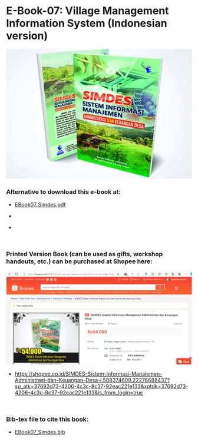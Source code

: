 # E-Book-07: Village Management Information System (Indonesian version)

<p align="center">
  <img src="https://github.com/bsrahmat/ebook-07/blob/main/SIMDES.jpg" alt="" class="img-responsive" width="700">
</p>

### Alternative to download this e-book at:

- <a href="https://github.com/bsrahmat/ebook-07/blob/main/EBook07_Simdes.pdf" target="_blank">EBook07_Simdes.pdf</a>

- <a href="" target="_blank"></a>

- <a href="" target="_blank"></a>

<br>

### Printed Version Book (can be used as gifts, workshop handouts, etc.) can be purchased at Shopee here:

<p align="center">
<a href="https://shopee.co.id/SIMDES-Sistem-Informasi-Manajemen-Administrasi-dan-Keuangan-Desa-i.508374609.22276688437?sp_atk=37692d73-4206-4c3c-8c37-92eac221e133&xptdk=37692d73-4206-4c3c-8c37-92eac221e133&is_from_login=true" target="_blank"><img src="https://github.com/bsrahmat/ebook-07/blob/main/shopee_book07.jpg" alt="" class="img-responsive" width="700">
</a>
</p>

- <a href="https://shopee.co.id/SIMDES-Sistem-Informasi-Manajemen-Administrasi-dan-Keuangan-Desa-i.508374609.22276688437?sp_atk=37692d73-4206-4c3c-8c37-92eac221e133&xptdk=37692d73-4206-4c3c-8c37-92eac221e133&is_from_login=true" target="_blank">https://shopee.co.id/SIMDES-Sistem-Informasi-Manajemen-Administrasi-dan-Keuangan-Desa-i.508374609.22276688437?sp_atk=37692d73-4206-4c3c-8c37-92eac221e133&xptdk=37692d73-4206-4c3c-8c37-92eac221e133&is_from_login=true</a>

<br>

### Bib-tex file to cite this book:

- <a href="https://github.com/bsrahmat/ebook-07/blob/main/EBook07_Simdes.bib" target="_blank">EBook07_Simdes.bib</a>

<br>

